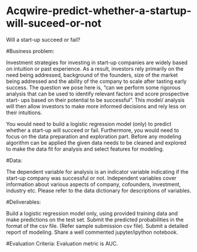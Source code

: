 # Acqwire-predict-whether-a-startup-will-suceed-or-not
 Will a start-up succeed or fail?



#Business problem:

Investment strategies for investing in start-up companies are widely based on intuition or past experience. As a result, investors rely primarily on the need being addressed, background of the founders, size of the market being addressed and the ability of the company to scale after tasting early success. The question we pose here is, “can we perform some rigorous analysis that can be used to identify relevant factors and score prospective start- ups based on their potential to be successful”. This model/ analysis will then allow investors to make more informed decisions and rely less on their intuitions. 


You would need to build a logistic regression model (only) to predict whether a start-up will succeed or fail. Furthermore, you would need to focus on the data preparation and exploration part. Before any modeling algorithm can be applied the given data needs to be cleaned and explored to make the data fit for analysis and select features for modeling.


#Data:

The dependent variable for analysis is an indicator variable indicating if the start-up company was successful or not. Independent variables cover information about various aspects of company, cofounders, investment, industry etc. Please refer to the data dictionary for descriptions of variables.

#Deliverables:

Build a logistic regression model only, using provided training data and make predictions on the test set. Submit the predicted probabilities in the format of the csv file. (Refer sample submission csv file).
Submit a detailed report of  modeling. 
Share a well commented jupyter/ipython notebook.


#Evaluation Criteria: Evaluation metric is AUC.


